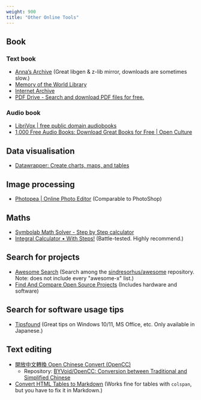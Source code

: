 ```yaml
---
weight: 900
title: "Other Online Tools"
---
```

## Book

### Text book

- [Anna’s Archive](https://annas-archive.org/) \(Great libgen \& z-lib mirror, downloads are sometimes slow.\)
- [Memory of the World Library](https://library.memoryoftheworld.org/)
- [Internet Archive](https://archive.org/)
- [PDF Drive - Search and download PDF files for free.](https://www.pdfdrive.com/)

### Audio book

- [LibriVox | free public domain audiobooks](https://librivox.org/)
- [1,000 Free Audio Books: Download Great Books for Free | Open Culture](https://www.openculture.com/freeaudiobooks)


## Data visualisation

- [Datawrapper: Create charts, maps, and tables](https://www.datawrapper.de/)


## Image processing

- [Photopea | Online Photo Editor](https://www.photopea.com/) \(Comparable to PhotoShop\)


## Maths

- [Symbolab Math Solver - Step by Step calculator](https://www.symbolab.com/)
- [Integral Calculator • With Steps!](https://www.integral-calculator.com/) \(Battle-tested. Highly recommend.\)


## Search for projects

- [Awesome Search](https://awesomelists.top/#/) \(Search among the [sindresorhus/awesome](https://github.com/sindresorhus/awesome) repository. Note: does not include every "awesome-x" list.\)
- [Find And Compare Open Source Projects](https://awesomeopensource.com/) \(Includes hardware and software\)


## Search for software usage tips

- [Tipsfound](https://www.tipsfound.com/) \(Great tips on Windows 10/11, MS Office, etc. Only available in Japanese.\)


## Text editing

- [開放中文轉換 Open Chinese Convert (OpenCC)](https://opencc.byvoid.com/)
    - Repository: [BYVoid/OpenCC: Conversion between Traditional and Simplified Chinese](https://github.com/BYVoid/OpenCC)
- [Convert HTML Tables to Markdown](https://tabletomarkdown.com/convert-website-table-to-markdown/) \(Works fine for tables with `colspan`, but you have to fix it in Markdown.\)
